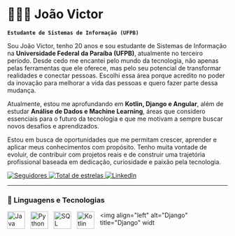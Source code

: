 # 👨🏻‍💻 João Victor

**`Estudante de Sistemas de Informação (UFPB)`**

Sou João Victor, tenho 20 anos e sou estudante de Sistemas de Informação na **Universidade Federal da Paraíba (UFPB)**, atualmente no terceiro período. Desde cedo me encantei pelo mundo da tecnologia, não apenas pelas ferramentas que ele oferece, mas pelo seu potencial de transformar realidades e conectar pessoas. Escolhi essa área porque acredito no poder da inovação para melhorar a vida das pessoas e quero fazer parte dessa mudança.  

Atualmente, estou me aprofundando em **Kotlin, Django e Angular**, além de estudar **Análise de Dados e Machine Learning**, áreas que considero essenciais para o futuro da tecnologia e que me motivam a sempre buscar novos desafios e aprendizados.  

Estou em busca de oportunidades que me permitam crescer, aprender e aplicar meus conhecimentos com propósito. Tenho muita vontade de evoluir, de contribuir com projetos reais e de construir uma trajetória profissional baseada em dedicação, curiosidade e paixão pela tecnologia.

<p align="left">
    <a href="https://github.com/Joao-VICTOR4433?tab=followers">
        <img 
            alt="Seguidores" 
            title="Me siga no GitHub" 
            src="https://custom-icon-badges.demolab.com/github/followers/Joao-VICTOR4433?color=236ad3&labelColor=1155ba&style=for-the-badge&logo=github&label=Seguidores&logoColor=white"
        />
    </a>
    <a href="https://github.com/Joao-VICTOR4433?tab=repositories&sort=stargazers">
        <img 
            alt="Total de estrelas" 
            title="Total de estrelas GitHub" 
            src="https://custom-icon-badges.demolab.com/github/stars/Joao-VICTOR4433?color=55960c&style=for-the-badge&labelColor=488207&logo=star&label=estrelas"
        />
    </a>
    <a href="https://www.linkedin.com/in/joao-victor-nogueira-alves-a17308351/">
        <img 
            alt="LinkedIn" 
            title="Meu LinkedIn" 
            src="https://img.shields.io/badge/LinkedIn-0077B5?style=for-the-badge&logo=linkedin&logoColor=white"
        />
    </a>
</p>

---

### 🤖 Linguagens e Tecnologias

<img 
    align="left" 
    alt="Java"
    title="Java" 
    width="40px" 
    style="padding-right: 10px;" 
    src="https://cdn.jsdelivr.net/gh/devicons/devicon@latest/icons/java/java-original.svg" 
/>
<img 
    align="left" 
    alt="Python" 
    title="Python"
    width="40px" 
    style="padding-right: 10px;" 
    src="https://cdn.jsdelivr.net/gh/devicons/devicon@latest/icons/python/python-original.svg" 
/>
<img 
    align="left" 
    alt="SQL"
    title="SQL" 
    width="40px" 
    style="padding-right: 10px;" 
    src="https://cdn.jsdelivr.net/gh/devicons/devicon@latest/icons/mysql/mysql-original.svg" 
/>
<img 
    align="left" 
    alt="Kotlin"
    title="Kotlin"
    width="40px" 
    style="padding-right: 10px;" 
    src="https://cdn.jsdelivr.net/gh/devicons/devicon@latest/icons/kotlin/kotlin-original.svg" 
/>
<img 
    align="left" 
    alt="Django"
    title="Django"
    widt

